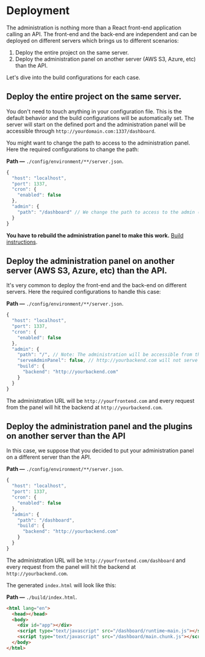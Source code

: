 # Deployment

The administration is nothing more than a React front-end application calling an API. The front-end and the back-end are independent and can be deployed on different servers which brings us to different scenarios:

1. Deploy the entire project on the same server.
2. Deploy the administration panel on another server (AWS S3, Azure, etc) than the API.

Let's dive into the build configurations for each case.

## Deploy the entire project on the same server.

You don't need to touch anything in your configuration file. This is the default behavior and the build configurations will be automatically set. The server will start on the defined port and the administration panel will be accessible through `http://yourdomain.com:1337/dashboard`.

You might want to change the path to access to the administration panel. Here the required configurations to change the path:

**Path —** `./config/environment/**/server.json`.

```js
{
  "host": "localhost",
  "port": 1337,
  "cron": {
    "enabled": false
  },
  "admin": {
    "path": "/dashboard" // We change the path to access to the admin (highly recommended for security reasons).
  }
}
```

**You have to rebuild the administration panel to make this work.** [Build instructions](./customization.md#build).

## Deploy the administration panel on another server (AWS S3, Azure, etc) than the API.

It's very common to deploy the front-end and the back-end on different servers. Here the required configurations to handle this case:

**Path —** `./config/environment/**/server.json`.

```js
{
  "host": "localhost",
  "port": 1337,
  "cron": {
    "enabled": false
  },
  "admin": {
    "path": "/", // Note: The administration will be accessible from the root of the domain (ex: http//yourfrontend.com/)
    "serveAdminPanel": false, // http://yourbackend.com will not serve any static admin files
    "build": {
      "backend": "http://yourbackend.com"
    }
  }
}
```

The administration URL will be `http://yourfrontend.com` and every request from the panel will hit the backend at `http://yourbackend.com`.

## Deploy the administration panel and the plugins on another server than the API

In this case, we suppose that you decided to put your administration panel on a different server than the API.

**Path —** `./config/environment/**/server.json`.

```js
{
  "host": "localhost",
  "port": 1337,
  "cron": {
    "enabled": false
  },
  "admin": {
    "path": "/dashboard",
    "build": {
      "backend": "http://yourbackend.com"
    }
  }
}
```

The administration URL will be `http://yourfrontend.com/dashboard` and every request from the panel will hit the backend at `http://yourbackend.com`.

The generated `index.html` will look like this:

**Path —** `./build/index.html`.

```html
<html lang="en">
  <head></head>
  <body>
    <div id="app"></div>
    <script type="text/javascript" src="/dashboard/runtime~main.js"></script>
    <script type="text/javascript" src="/dashboard/main.chunk.js"></script>
  </body>
</html>
```
